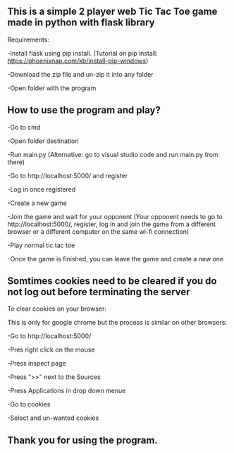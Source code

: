 This is a simple 2 player web Tic Tac Toe game made in python with flask library
-----------------------------------------------------------------------------------------------------------------------
Requirements:

-Install flask using pip install. (Tutorial on pip install: https://phoenixnap.com/kb/install-pip-windows)

-Download the zip file and un-zip it into any folder

-Open folder with the program




How to use the program and play?
--------------------------------------------------------------------------------------------

-Go to cmd

-Open folder destination

-Run main.py (Alternative: go to visual studio code and run main.py from there)

-Go to http://localhost:5000/ and register

-Log in once registered

-Create a new game

-Join the game and wait for your opponent (Your opponent needs to go to http://localhost:5000/, register, log in and join the game from a different browser or a different computer on the same wi-fi connection)

-Play normal tic tac toe

-Once the game is finished, you can leave the game and create a new one





Somtimes cookies need to be cleared if you do not log out before terminating the server
-------------------------------------------------------------------------------------------------------------------------

To clear cookies on your browser:

This is only for google chrome but the process is similar on other browsers:

-Go to http://localhost:5000/

-Pres right click on the mouse

-Press inspect page

-Press ">>" next to the Sources

-Press Applications in drop down menue

-Go to cookies

-Select and un-wanted cookies




Thank you for using the program.
-------------------------------------------------------------------------
